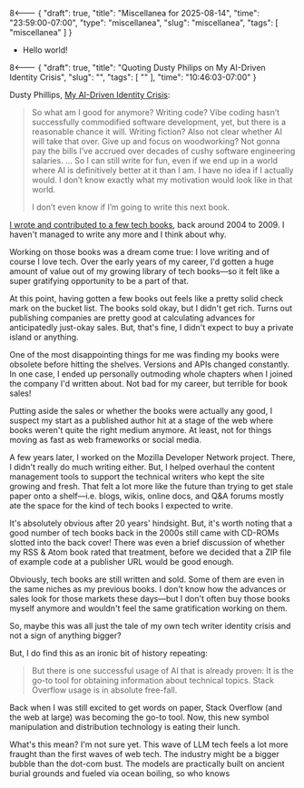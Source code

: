 8<--- { "draft": true, "title": "Miscellanea for 2025-08-14", "time": "23:59:00-07:00", "type": "miscellanea", "slug": "miscellanea", "tags": [ "miscellanea" ] }

- Hello world!

8<--- { "draft": true, "title": "Quoting Dusty Philips on My AI-Driven Identity Crisis", "slug": "", "tags": [ "" ], "time": "10:46:03-07:00" }

Dusty Phillips, [My AI-Driven Identity Crisis](https://dusty.phillips.codes/2025/06/08/my-ai-driven-identity-crisis/):

> So what am I good for anymore? Writing code? Vibe coding hasn’t successfully commodified software development, yet, but there is a reasonable chance it will. Writing fiction? Also not clear whether AI will take that over. Give up and focus on woodworking? Not gonna pay the bills I’ve accrued over decades of cushy software engineering salaries.
> ...
> So I can still write for fun, even if we end up in a world where AI is definitively better at it than I am. I have no idea if I actually would. I don’t know exactly what my motivation would look like in that world.
>
> I don’t even know if I’m going to write this next book.

[I wrote and contributed to a few tech books](https://www.amazon.com/stores/Leslie-M.-Orchard/author/B001JS692K), back around 2004 to 2009. I haven't managed to write any more and I think about why.

Working on those books was a dream come true: I love writing and of course I love tech. Over the early years of my career, I'd gotten a huge amount of value out of my growing library of tech books—so it felt like a super gratifying opportunity to be a part of that.

At this point, having gotten a few books out feels like a pretty solid check mark on the bucket list. The books sold okay, but I didn't get rich. Turns out publishing companies are pretty good at calculating advances for anticipatedly just-okay sales. But, that's fine, I didn't expect to buy a private island or anything.

One of the most disappointing things for me was finding my books were obsolete before hitting the shelves. Versions and APIs changed constantly. In one case, I ended up personally outmoding whole chapters when I joined the company I'd written about. Not bad for my career, but terrible for book sales!

Putting aside the sales or whether the books were actually any good, I suspect my start as a published author hit at a stage of the web where books weren't quite the right medium anymore. At least, not for things moving as fast as web frameworks or social media.

A few years later, I worked on the Mozilla Developer Network project. There, I didn't really do much writing either. But, I helped overhaul the content management tools to support the technical writers who kept the site growing and fresh. That felt a lot more like the future than trying to get stale paper onto a shelf—i.e. blogs, wikis, online docs, and Q&A forums mostly ate the space for the kind of tech books I expected to write.

It's absolutely obvious after 20 years' hindsight. But, it's worth noting that a good number of tech books back in the 2000s still came with CD-ROMs slotted into the back cover! There was even a brief discussion of whether my RSS & Atom book rated that treatment, before we decided that a ZIP file of example code at a publisher URL would be good enough.

Obviously, tech books are still written and sold. Some of them are even in the same niches as my previous books. I don't know how the advances or sales look for those markets these days—but I don't often buy those books myself anymore and wouldn't feel the same gratification working on them.

So, maybe this was all just the tale of my own tech writer identity crisis and not a sign of anything bigger? 

But, I do find this as an ironic bit of history repeating:

> But there is one successful usage of AI that is already proven: It is the go-to tool for obtaining information about technical topics. Stack Overflow usage is in absolute free-fall.

Back when I was still excited to get words on paper, Stack Overflow (and the web at large) was becoming the go-to tool. Now, this new symbol manipulation and distribution technology is eating their lunch.

What's this mean? I'm not sure yet. This wave of LLM tech feels a lot more fraught than the first waves of web tech. The industry might be a bigger bubble than the dot-com bust. The models are practically built on ancient burial grounds and fueled via ocean boiling, so who knows 